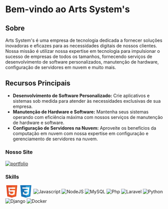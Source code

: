 # Bem-vindo ao Arts System's

## Sobre

Arts System's é uma empresa de tecnologia dedicada a fornecer soluções inovadoras e eficazes para as necessidades digitais de nossos clientes. Nossa missão é utilizar nossa expertise em tecnologia para impulsionar o sucesso de empresas de todos os tamanhos, fornecendo serviços de desenvolvimento de software personalizados, manutenção de hardware, configuração de servidores em nuvem e muito mais.


## Recursos Principais

- **Desenvolvimento de Software Personalizado:** Crie aplicativos e sistemas sob medida para atender às necessidades exclusivas de sua empresa.
- **Manutenção de Hardware e Software:** Mantenha seus sistemas operando com eficiência máxima com nossos serviços de manutenção de hardware e software.
- **Configuração de Servidores na Nuvem:** Aproveite os benefícios da computação em nuvem com nossa expertise em configuração e gerenciamento de servidores na nuvem.

### Nosso Site

<div style="display: inline_block">
  <a href="[http://guilhermeantunes.epizy.com/](https://artssystem.com.br)" target="_blank"><img align="center" alt="portfolio" height="40" width="80" src="https://img.shields.io/badge/bio.link-000000%7D?style=for-the-badge&logo=biolink&logoColor=white" /></a>
</div>

### Skills

<div style="display: inline_block">
  <img align="center" alt="HTML" height="40" width="40" src="https://raw.githubusercontent.com/devicons/devicon/master/icons/html5/html5-original.svg">
  <img align="center" alt="CSS" height="40" width="40" src="https://raw.githubusercontent.com/devicons/devicon/master/icons/css3/css3-original.svg">
  <img align="center" alt="Javascript" height="40" width="40" src="https://cdn.jsdelivr.net/gh/devicons/devicon/icons/javascript/javascript-original.svg" />
  <img align="center" alt="NodeJS" height="40" width="40" src="https://cdn.jsdelivr.net/gh/devicons/devicon/icons/nodejs/nodejs-original.svg" />
  <img align="center" alt="MySQL" height="40" width="40" src="https://cdn.jsdelivr.net/gh/devicons/devicon/icons/mysql/mysql-original.svg" />
  <img align="center" alt="Php" height="40" width="40" src="https://cdn.jsdelivr.net/gh/devicons/devicon/icons/php/php-original.svg" />
  <img align="center" alt="Laravel" height="40" width="40" src="https://cdn.jsdelivr.net/gh/devicons/devicon@latest/icons/laravel/laravel-original.svg" />
  <img align="center" alt="Python" height="40" width="40" src="https://cdn.jsdelivr.net/gh/devicons/devicon/icons/python/python-original.svg" />
   <img align="center" alt="Django" height="40" width="40" src="https://cdn.jsdelivr.net/gh/devicons/devicon/icons/django/django-plain.svg" />
  <img align="center" alt="Docker" height="40" width="40" src="https://cdn.jsdelivr.net/gh/devicons/devicon/icons/docker/docker-original-wordmark.svg" />
</div>

<br/>
